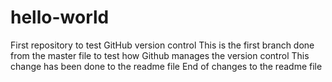 # hello-world
First repository to test GitHub version control
This is the first branch done from the master file to test how Github manages the version control
This change has been done to the readme file
End of changes to the readme file
